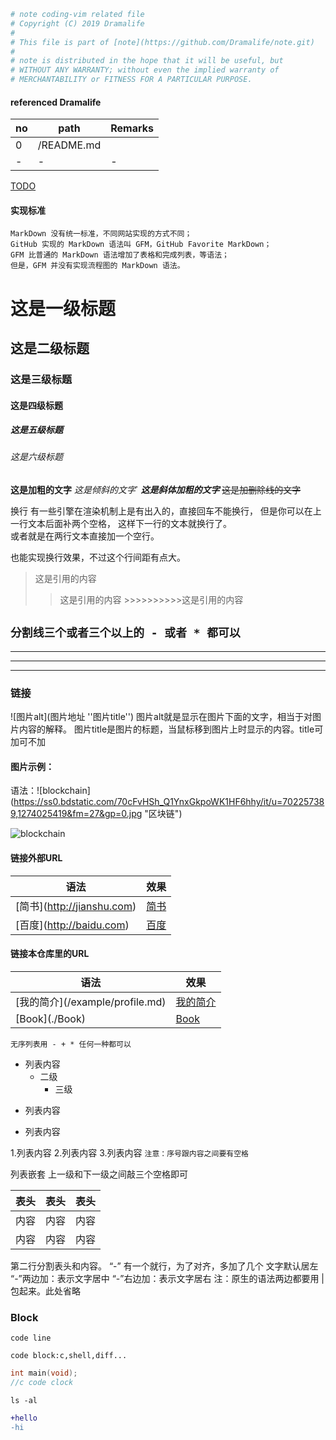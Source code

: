 ```bash
# note coding-vim related file
# Copyright (C) 2019 Dramalife
# 
# This file is part of [note](https://github.com/Dramalife/note.git)
# 
# note is distributed in the hope that it will be useful, but
# WITHOUT ANY WARRANTY; without even the implied warranty of
# MERCHANTABILITY or FITNESS FOR A PARTICULAR PURPOSE.
```

#### referenced Dramalife

|no|path|Remarks|
|--|--|--|
|0|/README.md||
|-|-|-|
[TODO](https://www.jianshu.com/p/40ba812dd973)
#### 实现标准
```
MarkDown 没有统一标准，不同网站实现的方式不同；
GitHub 实现的 MarkDown 语法叫 GFM，GitHub Favorite MarkDown；
GFM 比普通的 MarkDown 语法增加了表格和完成列表，等语法；
但是，GFM 并没有实现流程图的 MarkDown 语法。
```

# 这是一级标题
## 这是二级标题
### 这是三级标题
#### 这是四级标题
##### 这是五级标题
###### 这是六级标题

**这是加粗的文字**
*这是倾斜的文字*`
***这是斜体加粗的文字***
~~这是加删除线的文字~~

换行
有一些引擎在渲染机制上是有出入的，直接回车不能换行，
但是你可以在上一行文本后面补两个空格，
这样下一行的文本就换行了。  
或者就是在两行文本直接加一个空行。

也能实现换行效果，不过这个行间距有点大。

>这是引用的内容
>>这是引用的内容
\>>>>>>>>>>这是引用的内容

`分割线三个或者三个以上的 - 或者 * 都可以`
---
----
***
*****
### 链接
![图片alt](图片地址 ''图片title'')
图片alt就是显示在图片下面的文字，相当于对图片内容的解释。
图片title是图片的标题，当鼠标移到图片上时显示的内容。title可加可不加
#### 图片示例：
语法：!\[blockchain\]\(https://ss0.bdstatic.com/70cFvHSh_Q1YnxGkpoWK1HF6hhy/it/u=702257389,1274025419&fm=27&gp=0.jpg "区块链")  

![blockchain](https://ss0.bdstatic.com/70cFvHSh_Q1YnxGkpoWK1HF6hhy/it/u=702257389,1274025419&fm=27&gp=0.jpg "区块链")

#### 链接外部URL
|语法|效果|
|-|-|
|\[简书](http://jianshu.com)  |[简书](http://jianshu.com)|
|\[百度](http://baidu.com)|[百度](http://baidu.com)|
#### 链接本仓库里的URL
|语法|效果|
|-|-|
|\[我的简介](/example/profile.md)|[我的简介](/example/profile.md)|
|\[Book](./Book)|[Book](./Book)|

`无序列表用 - + * 任何一种都可以`
- 列表内容
  - 二级
    - 三级
+ 列表内容
* 列表内容

1.列表内容
2.列表内容
3.列表内容
`注意：序号跟内容之间要有空格`


列表嵌套
上一级和下一级之间敲三个空格即可


表头|表头|表头
---|:--:|---:
内容|内容|内容
内容|内容|内容

第二行分割表头和内容。
“\-” 有一个就行，为了对齐，多加了几个
文字默认居左
“\-”两边加：表示文字居中
“\-”右边加：表示文字居右
注：原生的语法两边都要用 | 包起来。此处省略

### Block
`code line`
```
code block:c,shell,diff...
```
```c
int main(void);
//c code clock
```

```shell
ls -al
```

```diff
+hello
-hi
```
